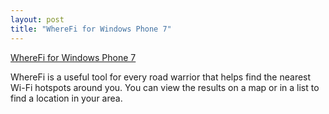 ```yaml
---
layout: post
title: "WhereFi for Windows Phone 7"
---
```


[WhereFi for Windows Phone 7](http://www.windowsphone.com/en-us/apps/b82461ce-4dc2-48bd-a911-46d22e3dcecc)

WhereFi is a useful tool for every road warrior that helps find the nearest Wi-Fi hotspots around you. You can view the results on a map or in a list to find a location in your area.
